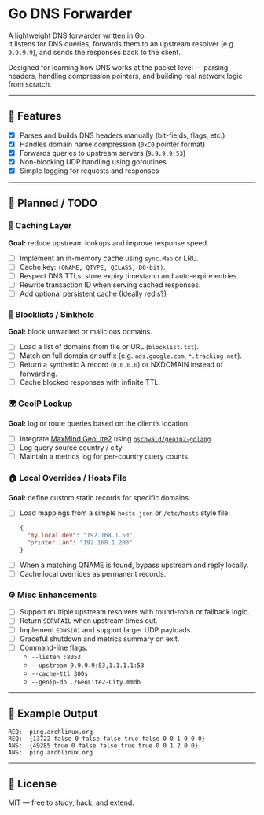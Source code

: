 # Go DNS Forwarder

A lightweight DNS forwarder written in Go.  
It listens for DNS queries, forwards them to an upstream resolver (e.g. `9.9.9.9`), and sends the responses back to the client.

Designed for learning how DNS works at the packet level — parsing headers, handling compression pointers, and building real network logic from scratch.

---

## 🚀 Features

- [x] Parses and builds DNS headers manually (bit-fields, flags, etc.)
- [x] Handles domain name compression (`0xC0` pointer format)
- [x] Forwards queries to upstream servers (`9.9.9.9:53`)
- [x] Non-blocking UDP handling using goroutines
- [x] Simple logging for requests and responses

---

## 🧭 Planned / TODO

### 🧠 Caching Layer
**Goal:** reduce upstream lookups and improve response speed.

- [ ] Implement an in-memory cache using `sync.Map` or LRU.
- [ ] Cache key: `(QNAME, QTYPE, QCLASS, DO-bit)`.
- [ ] Respect DNS TTLs: store expiry timestamp and auto-expire entries.
- [ ] Rewrite transaction ID when serving cached responses.
- [ ] Add optional persistent cache (Ideally redis?)

### 🚫 Blocklists / Sinkhole
**Goal:** block unwanted or malicious domains.

- [ ] Load a list of domains from file or URL (`blocklist.txt`).
- [ ] Match on full domain or suffix (e.g. `ads.google.com`, `*.tracking.net`).
- [ ] Return a synthetic A record (`0.0.0.0`) or NXDOMAIN instead of forwarding.
- [ ] Cache blocked responses with infinite TTL.

### 🌍 GeoIP Lookup
**Goal:** log or route queries based on the client’s location.

- [ ] Integrate [MaxMind GeoLite2](https://dev.maxmind.com/geoip/geolite2-free-geolocation-data) using [`oschwald/geoip2-golang`](https://pkg.go.dev/github.com/oschwald/geoip2-golang).
- [ ] Log query source country / city.
- [ ] Maintain a metrics log for per-country query counts.

### 🏠 Local Overrides / Hosts File
**Goal:** define custom static records for specific domains.

- [ ] Load mappings from a simple `hosts.json` or `/etc/hosts` style file:
  ```json
  {
    "my.local.dev": "192.168.1.50",
    "printer.lan": "192.168.1.200"
  }
  ```
- [ ] When a matching QNAME is found, bypass upstream and reply locally.
- [ ] Cache local overrides as permanent records.

### ⚙️ Misc Enhancements

- [ ] Support multiple upstream resolvers with round-robin or fallback logic.
- [ ] Return `SERVFAIL` when upstream times out.
- [ ] Implement `EDNS(0)` and support larger UDP payloads.
- [ ] Graceful shutdown and metrics summary on exit.
- [ ] Command-line flags:
  - `--listen :8053`
  - `--upstream 9.9.9.9:53,1.1.1.1:53`
  - `--cache-ttl 300s`
  - `--geoip-db ./GeoLite2-City.mmdb`

---

## 🧩 Example Output

```
REQ:  ping.archlinux.org
REQ:  {13722 false 0 false false true false 0 0 1 0 0 0}
ANS:  {49285 true 0 false false true true 0 0 1 2 0 0}
ANS:  ping.archlinux.org
```

---

## 📜 License

MIT — free to study, hack, and extend.
